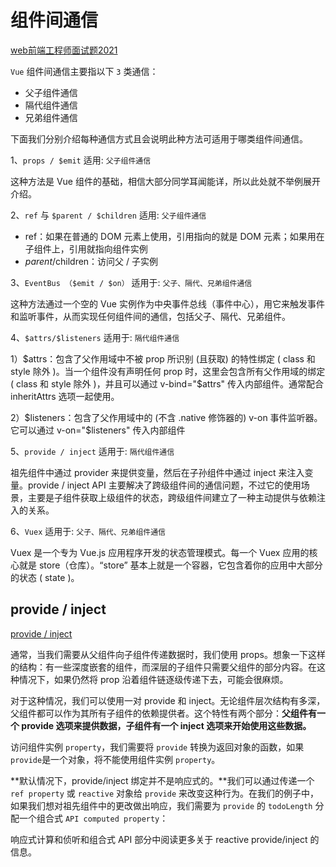 <!--
 * @Author: tangdaoyong
 * @Date: 2021-06-26 18:21:18
 * @LastEditors: tangdaoyong
 * @LastEditTime: 2021-06-27 16:39:11
 * @Description: 组件间通信
-->
# 组件间通信

[web前端工程师面试题2021](https://www.jianshu.com/p/3507b078fe03)

`Vue` 组件间通信主要指以下 `3` 类通信：

* 父子组件通信
* 隔代组件通信
* 兄弟组件通信

下面我们分别介绍每种通信方式且会说明此种方法可适用于哪类组件间通信。

1、`props / $emit` 适用: `父子组件通信`

这种方法是 Vue 组件的基础，相信大部分同学耳闻能详，所以此处就不举例展开介绍。

2、`ref` 与 `$parent / $children` 适用: `父子组件通信`

* ref：如果在普通的 DOM 元素上使用，引用指向的就是 DOM 元素；如果用在子组件上，引用就指向组件实例
* $parent / $children：访问父 / 子实例

3、`EventBus （$emit / $on）` 适用于: `父子、隔代、兄弟组件通信`

这种方法通过一个空的 Vue 实例作为中央事件总线（事件中心），用它来触发事件和监听事件，从而实现任何组件间的通信，包括父子、隔代、兄弟组件。

4、`$attrs/$listeners` 适用于: `隔代组件通信`

1）$attrs：包含了父作用域中不被 prop 所识别 (且获取) 的特性绑定 ( class 和 style 除外 )。当一个组件没有声明任何 prop 时，这里会包含所有父作用域的绑定 ( class 和 style 除外 )，并且可以通过 v-bind="$attrs" 传入内部组件。通常配合 inheritAttrs 选项一起使用。

2）$listeners：包含了父作用域中的 (不含 .native 修饰器的) v-on 事件监听器。它可以通过 v-on="$listeners" 传入内部组件

5、`provide / inject` 适用于: `隔代组件通信`

祖先组件中通过 provider 来提供变量，然后在子孙组件中通过 inject 来注入变量。provide / inject API 主要解决了跨级组件间的通信问题，不过它的使用场景，主要是子组件获取上级组件的状态，跨级组件间建立了一种主动提供与依赖注入的关系。

6、`Vuex` 适用于: `父子、隔代、兄弟组件通信`

Vuex 是一个专为 Vue.js 应用程序开发的状态管理模式。每一个 Vuex 应用的核心就是 store（仓库）。“store” 基本上就是一个容器，它包含着你的应用中大部分的状态 ( state )。

## provide / inject

[provide / inject](https://v3.cn.vuejs.org/guide/component-provide-inject.html)

通常，当我们需要从父组件向子组件传递数据时，我们使用 props。想象一下这样的结构：有一些深度嵌套的组件，而深层的子组件只需要父组件的部分内容。在这种情况下，如果仍然将 prop 沿着组件链逐级传递下去，可能会很麻烦。

对于这种情况，我们可以使用一对 provide 和 inject。无论组件层次结构有多深，父组件都可以作为其所有子组件的依赖提供者。这个特性有两个部分：**父组件有一个 provide 选项来提供数据，子组件有一个 inject 选项来开始使用这些数据。**

访问组件实例 `property`，我们需要将 `provide` 转换为返回对象的函数，如果`provide`是一个对象，将不能使用组件实例 `property`。

**默认情况下，provide/inject 绑定并不是响应式的。**我们可以通过传递一个 `ref property` 或 `reactive` 对象给 `provide` 来改变这种行为。在我们的例子中，如果我们想对祖先组件中的更改做出响应，我们需要为 `provide` 的 `todoLength` 分配一个组合式 `API computed property`：

响应式计算和侦听和组合式 API 部分中阅读更多关于 reactive provide/inject 的信息。